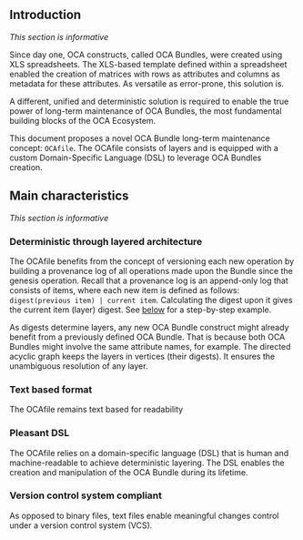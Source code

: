 ## Introduction

*This section is informative*

Since day one, OCA constructs, called OCA Bundles, were created using XLS spreadsheets. The XLS-based template defined within a spreadsheet enabled the creation of matrices with rows as attributes and columns as metadata for these attributes. As versatile as error-prone, this solution is.

A different, unified and deterministic solution is required to enable the true power of long-term maintenance of OCA Bundles, the most fundamental building blocks of the OCA Ecosystem.

This document proposes a novel OCA Bundle long-term maintenance concept: `OCAfile`. The OCAfile consists of layers and is equipped with a custom Domain-Specific Language (DSL) to leverage OCA Bundles creation.

## Main characteristics

*This section is informative*

### Deterministic through layered architecture

The OCAfile benefits from the concept of versioning each new operation by building a provenance log of all operations made upon the Bundle since the genesis operation. Recall that a provenance log is an append-only log that consists of items, where each new item is defined as follows: `digest(previous item) | current item`. Calculating the digest upon it gives the current item (layer) digest. See [below](/en/HCF/Technologies/OCA/OCAfile/design#layers-step-by-step) for a step-by-step example.

As digests determine layers, any new OCA Bundle construct might already benefit from a previously defined OCA Bundle. That is because both OCA Bundles might involve the same attribute names, for example. The directed acyclic graph keeps the layers in vertices (their digests). It ensures the unambiguous resolution of any layer.

### Text based format

The OCAfile remains text based for readability 

### Pleasant DSL

The OCAfile relies on a domain-specific language (DSL) that is human and machine-readable to achieve deterministic layering. The DSL enables the creation and manipulation of the OCA Bundle during its lifetime.

### Version control system compliant

As opposed to binary files, text files enable meaningful changes control under a version control system (VCS).
